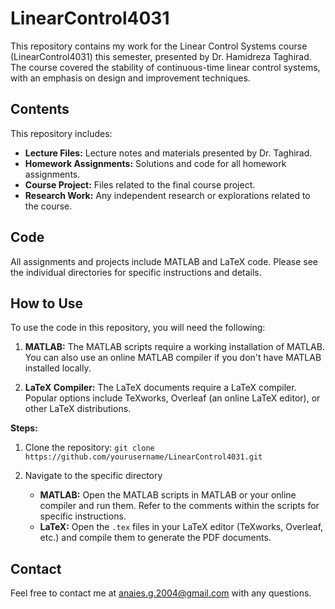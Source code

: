 # LinearControl4031

This repository contains my work for the Linear Control Systems course (LinearControl4031) this semester, presented by Dr. Hamidreza Taghirad. The course covered the stability of continuous-time linear control systems, with an emphasis on design and improvement techniques.

## Contents

This repository includes:

*   **Lecture Files:** Lecture notes and materials presented by Dr. Taghirad.
*   **Homework Assignments:** Solutions and code for all homework assignments.
*   **Course Project:** Files related to the final course project.
*   **Research Work:**  Any independent research or explorations related to the course.

## Code

All assignments and projects include MATLAB and LaTeX code.  Please see the individual directories for specific instructions and details.

## How to Use

To use the code in this repository, you will need the following:

1.  **MATLAB:** The MATLAB scripts require a working installation of MATLAB.  You can also use an online MATLAB compiler if you don't have MATLAB installed locally.

2.  **LaTeX Compiler:** The LaTeX documents require a LaTeX compiler.  Popular options include TeXworks, Overleaf (an online LaTeX editor), or other LaTeX distributions.

**Steps:**

1.  Clone the repository: `git clone https://github.com/yourusername/LinearControl4031.git`
2.  Navigate to the specific directory

    *   **MATLAB:**  Open the MATLAB scripts in MATLAB or your online compiler and run them.  Refer to the comments within the scripts for specific instructions.
    *   **LaTeX:** Open the `.tex` files in your LaTeX editor (TeXworks, Overleaf, etc.) and compile them to generate the PDF documents.

## Contact

Feel free to contact me at [anaies.g.2004@gmail.com](mailto:anaies.g.2004@gmail.com) with any questions.
